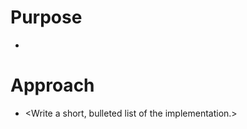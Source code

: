 # Purpose
- <Write the purpose of the implementation in one sentence.>

# Approach
- <Write a short, bulleted list of the implementation.>